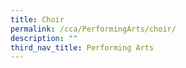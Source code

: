 ```yaml
---
title: Choir
permalink: /cca/PerformingArts/choir/
description: ""
third_nav_title: Performing Arts
---
```




